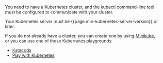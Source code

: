 You need to have a Kubernetes cluster, and the kubectl command-line tool must
be configured to communicate with your cluster.

Your Kubernetes server must be {{page.min-kubernetes-server-version}} or later.


If you do not already have a
cluster, you can create one by using
[Minikube](/docs/getting-started-guides/minikube),
or you can use one of these Kubernetes playgrounds:

* [Katacoda](https://www.katacoda.com/courses/kubernetes/playground)
* [Play with Kubernetes](http://labs.play-with-k8s.com/)
